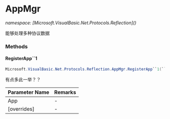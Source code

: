 ﻿# AppMgr
_namespace: [Microsoft.VisualBasic.Net.Protocols.Reflection](<a href="#" onClick="load('/docs/Microsoft.VisualBasic.Net.Protocols.Reflection/index.md')"></a>)_

能够处理多种协议数据



### Methods

#### RegisterApp``1
```csharp
Microsoft.VisualBasic.Net.Protocols.Reflection.AppMgr.RegisterApp``1(``0,System.Boolean)
```
有点多此一举？？

|Parameter Name|Remarks|
|--------------|-------|
|App|-|
|[overrides]|-|




